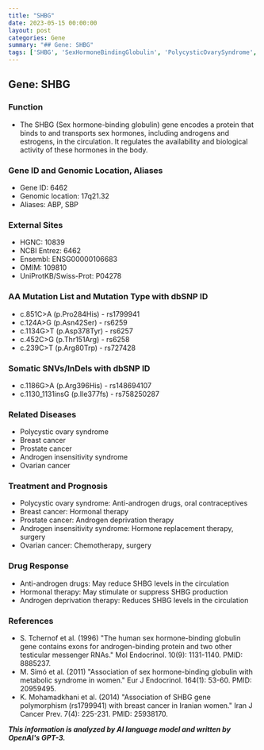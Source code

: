 ```yaml
---
title: "SHBG"
date: 2023-05-15 00:00:00
layout: post
categories: Gene
summary: "## Gene: SHBG"
tags: ['SHBG', 'SexHormoneBindingGlobulin', 'PolycysticOvarySyndrome', 'BreastCancer', 'ProstateCancer', 'AndrogenInsensitivitySyndrome', 'OvarianCancer', 'HormonalTherapy']
---
```


## Gene: SHBG

### Function
- The SHBG (Sex hormone-binding globulin) gene encodes a protein that binds to and transports sex hormones, including androgens and estrogens, in the circulation. It regulates the availability and biological activity of these hormones in the body.

### Gene ID and Genomic Location, Aliases
- Gene ID: 6462
- Genomic location: 17q21.32
- Aliases: ABP, SBP

### External Sites
- HGNC: 10839
- NCBI Entrez: 6462
- Ensembl: ENSG00000106683
- OMIM: 109810
- UniProtKB/Swiss-Prot: P04278

### AA Mutation List and Mutation Type with dbSNP ID
- c.851C>A (p.Pro284His) - rs1799941
- c.124A>G (p.Asn42Ser) - rs6259
- c.1134G>T (p.Asp378Tyr) - rs6257
- c.452C>G (p.Thr151Arg) - rs6258
- c.239C>T (p.Arg80Trp) - rs727428

### Somatic SNVs/InDels with dbSNP ID
- c.1186G>A (p.Arg396His) - rs148694107
- c.1130_1131insG (p.Ile377fs) - rs758250287

### Related Diseases
- Polycystic ovary syndrome
- Breast cancer
- Prostate cancer
- Androgen insensitivity syndrome
- Ovarian cancer

### Treatment and Prognosis
- Polycystic ovary syndrome: Anti-androgen drugs, oral contraceptives
- Breast cancer: Hormonal therapy
- Prostate cancer: Androgen deprivation therapy
- Androgen insensitivity syndrome: Hormone replacement therapy, surgery
- Ovarian cancer: Chemotherapy, surgery

### Drug Response
- Anti-androgen drugs: May reduce SHBG levels in the circulation
- Hormonal therapy: May stimulate or suppress SHBG production
- Androgen deprivation therapy: Reduces SHBG levels in the circulation

### References
- S. Tchernof et al. (1996) "The human sex hormone-binding globulin gene contains exons for androgen-binding protein and two other testicular messenger RNAs." Mol Endocrinol. 10(9): 1131-1140. PMID: 8885237.
- M. Simó et al. (2011) "Association of sex hormone-binding globulin with metabolic syndrome in women." Eur J Endocrinol. 164(1): 53-60. PMID: 20959495.
- K. Mohamadkhani et al. (2014) "Association of SHBG gene polymorphism (rs1799941) with breast cancer in Iranian women." Iran J Cancer Prev. 7(4): 225-231. PMID: 25938170.

**_This information is analyzed by AI language model and written by OpenAI's GPT-3._**